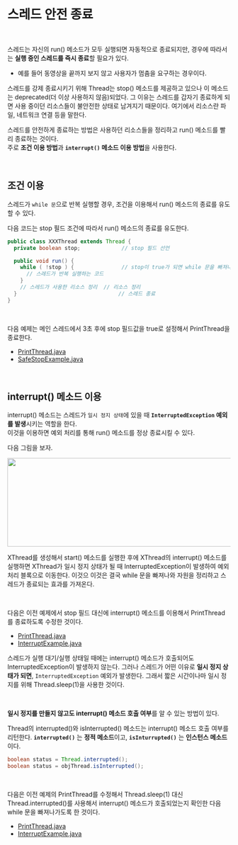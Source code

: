 # 스레드 안전 종료
<br/>

스레드는 자신의 run() 메소드가 모두 실행되면 자동적으로 종료되지만, 경우에 따라서는 **실행 중인 스레드를 즉시 종료**할 필요가 있다.
- 예를 들어 동영상을 끝까지 보지 않고 사용자가 멈춤을 요구하는 경우이다.

스레드를 강제 종료시키기 위해 Thread는 stop() 메소드를 제공하고 있으나 이 메소드는 deprecated(더 이상 사용하지 않음)되었다. 그 이유는 스레드를 갑자기 종료하게 되면
사용 중이던 리소스들이 불안전한 상태로 남겨지기 때문이다. 여기에서 리소스란 파일, 네트워크 연결 등을 말한다.

스레드를 안전하게 종료하는 방법은 사용하던 리소스들을 정리하고 run() 메소드를 빨리 종료하는 것이다.<br/>
주로 **조건 이용 방법**과 **`interrupt()` 메소드 이용 방법**을 사용한다.

<br/>

## 조건 이용
스레드가 `while 문`으로 반복 실행할 경우, 조건을 이용해서 run() 메소드의 종료를 유도할 수 있다.

다음 코드는 stop 필드 조건에 따라서 run() 메소드의 종료를 유도한다.
```java
public class XXXThread extends Thread {
  private boolean stop;             // stop 필드 선언

  public void run() {
    while ( !stop ) {               // stop이 true가 되면 while 문을 빠져나감
      // 스레드가 반복 실행하는 코드
    }
    // 스레드가 사용한 리소스 정리  // 리소스 정리
  }                                // 스레드 종료
}
```

<br/>

다음 예제는 메인 스레드에서 3초 후에 stop 필드값을 true로 설정해서 PrintThread을 종료한다.
- [PrintThread.java](https://github.com/silxbro/java/blob/main/src/thisisjava/ch14/sec07/exam01/PrintThread.java)
- [SafeStopExample.java](https://github.com/silxbro/java/blob/main/src/thisisjava/ch14/sec07/exam01/SafeStopExample.java)

<br/>

## interrupt() 메소드 이용
interrupt() 메소드는 스레드가 `일시 정지 상태`에 있을 때 **`InterruptedException` 예외를 발생**시키는 역할을 한다.<br/>
이것을 이용하면 예외 처리를 통해 run() 메소드를 정상 종료시킬 수 있다.

다음 그림을 보자.

<img src="https://github.com/silxbro/java/assets/142463332/57e7490d-1603-4f0c-ab32-b5696ff80f85" width="550" height="200"/><br/>

XThread를 생성해서 start() 메소드를 실행한 후에 XThread의 interrupt() 메소드를 실행하면 XThread가 일시 정지 상태가 될 때 InterruptedException이 발생하여 예외 처리 블록으로 이동한다. 이것으
이것은 결국 while 문을 빠져나와 자원을 정리하고 스레드가 종료되는 효과를 가져온다.

<br/>

다음은 이전 예제에서 stop 필드 대신에 interrupt() 메소드를 이용해서 PrintThread를 종료하도록 수정한 것이다.
- [PrintThread.java](https://github.com/silxbro/java/blob/main/src/thisisjava/ch14/sec07/exam02/PrintThread.java)
- [InterruptExample.java](https://github.com/silxbro/java/blob/main/src/thisisjava/ch14/sec07/exam02/InterruptExample.java)


스레드가 실행 대기/실행 상태일 때에는 interrupt() 메소드가 호출되어도 InterruptedException이 발생하지 않는다. 그러나 스레드가 어떤 이유로 **일시 정지 상태가 되면**,
`InterruptedException` 예외가 발생한다. 그래서 짧은 시간이나마 일시 정지를 위해 Thread.sleep(1)을 사용한 것이다.

<br/>

**일시 정지를 만들지 않고도 interrupt() 메소드 호출 여부**를 알 수 있는 방법이 있다.

Thread의 interrupted()와 isInterrupted() 메소드는 interrupt() 메소드 호출 여부를 리턴한다.
**`interrupted()`** 는 **정적 메소드**이고, **`isInturrupted()`** 는 **인스턴스 메소드**이다.
```java
boolean status = Thread.interrupted();
boolean status = objThread.isInterrupted();
```

<br/>

다음은 이전 예제의 PrintThread를 수정해서 Thread.sleep(1) 대신 Thread.interrupted()를 사용해서 interrupt() 메소드가 호출되었는지 확인한 다음 while 문을 빠져나가도록 한 것이다.
- [PrintThread.java](https://github.com/silxbro/java/blob/main/src/thisisjava/ch14/sec07/exam03/PrintThread.java)
- [InterruptExample.java](https://github.com/silxbro/java/blob/main/src/thisisjava/ch14/sec07/exam03/InterruptExample.java)

